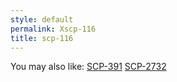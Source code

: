 ```yaml
---
style: default
permalink: Xscp-116
title: scp-116
---
```

You may also like:
[SCP-391](http://scp-wiki.net/scp-391)
[SCP-2732](http://scp-wiki.net/scp-2732)